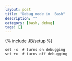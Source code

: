 ```yaml
---
layout: post
title: "Debug mode in  Bash"
description: ""
category: [bash, debug]
tags: []
---
```

{% include JB/setup %}

    set -x  # turns on debugging
    set +x  # turns off debugging

